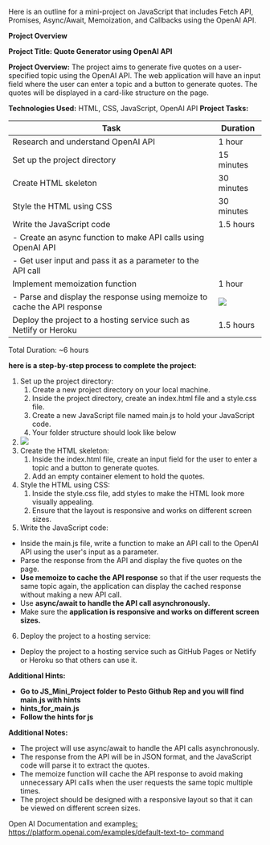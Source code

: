 ﻿Here is an outline for a mini-project on JavaScript that includes Fetch API, Promises, Async/Await, Memoization, and Callbacks using the OpenAI API. 

**Project Overview** 

**Project Title: Quote Generator using OpenAI API** 

**Project Overview:** The project aims to generate five quotes on a user-specified topic using the OpenAI API. The web application will have an input field where the user can enter a topic and a button to generate quotes. The quotes will be displayed in a card-like structure on the page. 

**Technologies Used:** HTML, CSS, JavaScript, OpenAI API **Project Tasks:** 



|**Task** |**Duration** |
| - | - |
|Research and understand OpenAI API |1 hour |
|Set up the project directory |15 minutes|
|Create HTML skeleton |30 minutes|
|Style the HTML using CSS |30 minutes|
|Write the JavaScript code |1\.5 hours |
|- Create an async function to make API calls using OpenAI API ||
|- Get user input and pass it as a parameter to the API call ||
|Implement memoization function |1 hour |
|- Parse and display the response using memoize to cache the API response|![](Aspose.Words.006444e3-98c4-466d-a754-32d6435e78d2.001.png)|
|Deploy the project to a hosting service such as Netlify or Heroku |1\.5 hours |

Total Duration: ~6 hours 

**here is a step-by-step process to complete the project:** 

1. Set up the project directory: 
   1. Create a new project directory on your local machine. 
   1. Inside the project directory, create an index.html file and a style.css file. 
   1. Create a new JavaScript file named main.js to hold your JavaScript code. 
   1. Your folder structure should look like below 
1. ![](Aspose.Words.006444e3-98c4-466d-a754-32d6435e78d2.002.png)
3. Create the HTML skeleton: 
   1. Inside the index.html file, create an input field for the user to enter a topic and a button to generate quotes. 
   1. Add an empty container element to hold the quotes. 
3. Style the HTML using CSS: 
   1. Inside the style.css file, add styles to make the HTML look more visually appealing. 
   1. Ensure that the layout is responsive and works on different screen sizes. 
3. Write the JavaScript code: 
- Inside the main.js file, write a function to make an API call to the OpenAI API using the user's input as a parameter. 
- Parse the response from the API and display the five quotes on the page. 
- **Use memoize to cache the API response** so that if the user requests the same topic again, the application can display the cached response without making a new API call. 
- Use **async/await to handle the API call asynchronously.** 
- Make sure the **application is responsive and works on different screen sizes.** 
6. Deploy the project to a hosting service: 
- Deploy the project to a hosting service such as GitHub Pages or Netlify or Heroku so that others can use it. 

**Additional Hints:** 

- **Go to JS\_Mini\_Project folder to Pesto Github Rep and you will find main.js with hints** 
- **hints\_for\_main.js** 
- **Follow the hints for js** 

**Additional Notes:** 

- The project will use async/await to handle the API calls asynchronously. 
- The response from the API will be in JSON format, and the JavaScript code will parse it to extract the quotes. 
- The memoize function will cache the API response to avoid making unnecessary API calls when the user requests the same topic multiple times. 
- The project should be designed with a responsive layout so that it can be viewed on different screen sizes. 

Open AI Documentation and example[s: https://platform.openai.com/examples/default-text-to- command ](https://platform.openai.com/examples/default-text-to-command) 

